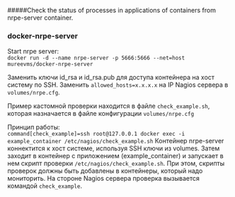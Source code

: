#####Check the status of processes in applications of containers from nrpe-server container.

### docker-nrpe-server
Start nrpe server:    
```docker run -d --name nrpe-server -p 5666:5666 --net=host mureevms/docker-nrpe-server```

Заменить ключи id_rsa и id_rsa.pub для доступа контейнера на хост систему по SSH. Заменить `allowed_hosts=x.x.x.x` на IP Nagios сервера в `volumes/nrpe.cfg`.

Пример кастомной проверки находится в файле `check_example.sh`, которая назначается в файле конфигурации `volumes/nrpe.cfg`

Принцип работы:   
```command[check_example]=ssh root@127.0.0.1 docker exec -i example_container /etc/nagios/check_example.sh```
Контейнер nrpe-server коннектится к хост системе, используя SSH ключи из volumes. Затем заходит в контейнер с приложением (example_container) и запускает в нем скрипт проверки `/etc/nagios/check_example.sh`. При этом, скрипты проверок должны быть добавлены в контейнеры, который надо мониторить. На стороне Nagios сервера проверка вызывается командой `check_example`.
